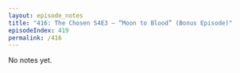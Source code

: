 ```yaml
---
layout: episode_notes
title: "416: The Chosen S4E3 — “Moon to Blood” (Bonus Episode)"
episodeIndex: 419
permalink: /416
---
```

No notes yet.
